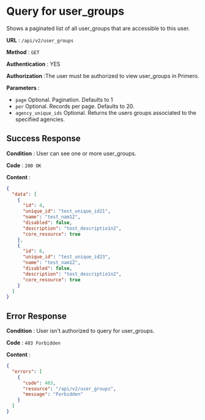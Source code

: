 # Query for user_groups

Shows a paginated list of all user_groups that are accessible to this user.

**URL** : `/api/v2/user_groups`

**Method** : `GET`

**Authentication** : YES

**Authorization** :The user must be authorized to view user_groups in Primero.

**Parameters** :

* `page` Optional. Pagination. Defaults to 1
* `per` Optional. Records per page. Defaults to 20.
* `agency_unique_ids` Optional. Returns the users groups associated to the specified agencies.

## Success Response

**Condition** : User can see one or more user_groups.

**Code** : `200 OK`

**Content** :

```json
{
  "data": [
    {
      "id": 4,
      "unique_id": "test_unique_id21",
      "name": "test_nam12",
      "disabled": false,
      "description": "test_descriptio1n2",
      "core_resource": true
    },
    {
      "id": 6,
      "unique_id": "test_unique_id23",
      "name": "test_nam12",
      "disabled": false,
      "description": "test_descriptio1n2",
      "core_resource": true
    }
  ]
}
```
## Error Response

**Condition** : User isn't authorized to query for user_groups.

**Code** : `403 Forbidden`

**Content** :

```json
{
  "errors": [
    {
      "code": 403,
      "resource": "/api/v2/user_groups",
      "message": "Forbidden"
    }
  ]
}
```
